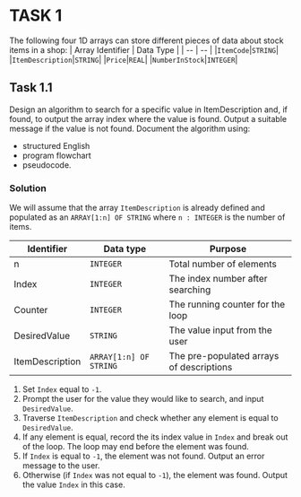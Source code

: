 # TASK 1
The following four 1D arrays can store different pieces of data about stock items in a shop:
| Array Identifier | Data Type |
| -- | -- |
|`ItemCode`|`STRING`|
|`ItemDescription`|`STRING`|
|`Price`|`REAL`|
|`NumberInStock`|`INTEGER`|

## Task 1.1
Design an algorithm to search for a specific value in ItemDescription and, if found, to output the
array index where the value is found. Output a suitable message if the value is not found.
Document the algorithm using:
* structured English
* program flowchart
* pseudocode.

### Solution
We will assume that the array `ItemDescription` is already defined and populated as an `ARRAY[1:n] OF STRING` where `n : INTEGER` is the number of items.

| Identifier | Data type | Purpose |
| -- | -- | --|
| n | `INTEGER` | Total number of elements |
| Index | `INTEGER` | The index number after searching |
| Counter | `INTEGER` | The running counter for the loop |
| DesiredValue | `STRING` | The value input from the user |
| ItemDescription | `ARRAY[1:n] OF STRING` | The pre-populated arrays of descriptions |

1. Set `Index` equal to `-1`.
2. Prompt the user for the value they would like to search, and input `DesiredValue`.
3. Traverse `ItemDescription` and check whether any element is equal to `DesiredValue`.
4. If any element is equal, record the its index value in `Index` and break out of the loop. The loop may end before the element was found.
5. If `Index` is equal to `-1`, the element was not found. Output an error message to the user.
6. Otherwise (if `Index` was not equal to `-1`), the element was found. Output the value `Index` in this case.

